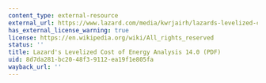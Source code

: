 ```yaml
---
content_type: external-resource
external_url: https://www.lazard.com/media/kwrjairh/lazards-levelized-cost-of-energy-version-140.pdf
has_external_license_warning: true
license: https://en.wikipedia.org/wiki/All_rights_reserved
status: ''
title: Lazard's Levelized Cost of Energy Analysis 14.0 (PDF)
uid: 8d7da281-bc20-48f3-9112-ea19f1e805fa
wayback_url: ''
---
```

